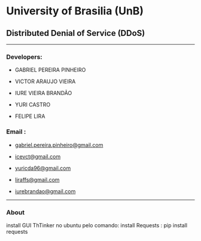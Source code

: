 # University of Brasilia (UnB)
##  Distributed Denial of Service (DDoS)
___________________________________________________________________________________________________________________________________________

### Developers:

- GABRIEL PEREIRA PINHEIRO 

- VICTOR ARAUJO VIEIRA 

- IURE VIEIRA BRANDÃO

- YURI CASTRO

- FELIPE LIRA

### Email :

- gabriel.pereira.pinheiro@gmail.com

- icevct@gmail.com

- yuricda96@gmail.com

- ⁠⁠⁠⁠⁠liraffs@gmail.com

- iurebrandao@gmail.com
__________________________________________________________________________________________________________________________________________

### About 
install GUI ThTinker no ubuntu pelo comando: 
install Requests : pip install requests
